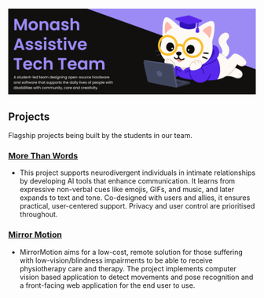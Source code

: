 ![Banner with "Monash Assistive Tech Team" title, and subheading.](../designs/banner.png)

## Projects
Flagship projects being built by the students in our team.

### [More Than Words](https://github.com/MATTMonash/mtw-backend)
- This project supports neurodivergent individuals in intimate relationships by developing AI tools that enhance communication. It learns from expressive non-verbal cues like emojis, GIFs, and music, and later expands to text and tone. Co-designed with users and allies, it ensures practical, user-centered support. Privacy and user control are prioritised throughout.

### [Mirror Motion](https://github.com/MATTMonash/MirrrorMotion)
- MirrorMotion aims for a low-cost, remote solution for those suffering with low-vision/blindness impairments to be able to receive physiotherapy care and therapy. The project implements computer vision based application to detect movements and pose recognition and a front-facing web application for the end user to use. 
